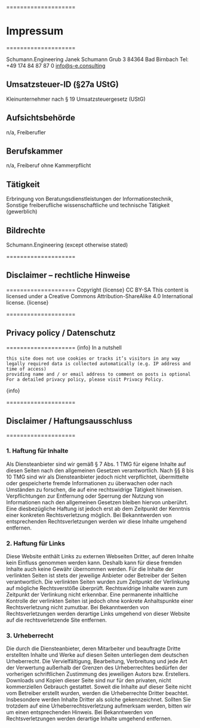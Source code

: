 ====================
# Impressum
====================

Schumann.Engineering
Janek Schumann
Grub 3
84364 Bad Birnbach
Tel: +49 174 84 87 87 0
info@s-e.consulting

## Umsatzsteuer-ID (§27a UStG)
Kleinunternehmer nach § 19 Umsatzsteuergesetz (UStG)

## Aufsichtsbehörde
n/a, Freiberufler

## Berufskammer
n/a, Freiberuf ohne Kammerpflicht

## Tätigkeit
Erbringung von Beratungsdienstleistungen der Informationstechnik,
Sonstige freiberufliche wissenschaftliche und technische Tätigkeit (gewerblich)

## Bildrechte
Schumann.Engineering (except otherwise stated)

====================
## Disclaimer – rechtliche Hinweise
====================
Copyright
{license}
	CC BY-SA
	This content is licensed under a Creative Commons Attribution-ShareAlike 4.0 International license.
{license}

====================
## Privacy policy / Datenschutz
====================
{info}
	In a nutshell

	this site does not use cookies or tracks it’s visitors in any way
	legally required data is collected automatically (e.g. IP address and time of access)
	providing name and / or email address to comment on posts is optional
	For a detailed privacy policy, please visit Privacy Policy.
{info}

====================
## Disclaimer / Haftungsausschluss
====================
### 1. Haftung für Inhalte
Als Diensteanbieter sind wir gemäß § 7 Abs. 1 TMG für eigene Inhalte auf diesen Seiten nach den allgemeinen Gesetzen verantwortlich. Nach §§ 8 bis 10 TMG sind wir als Diensteanbieter jedoch nicht verpflichtet, übermittelte oder gespeicherte fremde Informationen zu überwachen oder nach Umständen zu forschen, die auf eine rechtswidrige Tätigkeit hinweisen. Verpflichtungen zur Entfernung oder Sperrung der Nutzung von Informationen nach den allgemeinen Gesetzen bleiben hiervon unberührt. Eine diesbezügliche Haftung ist jedoch erst ab dem Zeitpunkt der Kenntnis einer konkreten Rechtsverletzung möglich. Bei Bekanntwerden von entsprechenden Rechtsverletzungen werden wir diese Inhalte umgehend entfernen.

### 2. Haftung für Links
Diese Website enthält Links zu externen Webseiten Dritter, auf deren Inhalte kein Einfluss genommen werden kann. Deshalb kann für diese fremden Inhalte auch keine Gewähr übernommen werden. Für die Inhalte der verlinkten Seiten ist stets der jeweilige Anbieter oder Betreiber der Seiten verantwortlich. Die verlinkten Seiten wurden zum Zeitpunkt der Verlinkung auf mögliche Rechtsverstöße überprüft. Rechtswidrige Inhalte waren zum Zeitpunkt der Verlinkung nicht erkennbar. Eine permanente inhaltliche Kontrolle der verlinkten Seiten ist jedoch ohne konkrete Anhaltspunkte einer Rechtsverletzung nicht zumutbar. Bei Bekanntwerden von Rechtsverletzungen werden derartige Links umgehend von dieser Website auf die rechtsverletzende Site entfernen.

### 3. Urheberrecht
Die durch die Diensteanbieter, deren Mitarbeiter und beauftragte Dritte erstellten Inhalte und Werke auf diesen Seiten unterliegen dem deutschen Urheberrecht. Die Vervielfältigung, Bearbeitung, Verbreitung und jede Art der Verwertung außerhalb der Grenzen des Urheberrechtes bedürfen der vorherigen schriftlichen Zustimmung des jeweiligen Autors bzw. Erstellers. Downloads und Kopien dieser Seite sind nur für den privaten, nicht kommerziellen Gebrauch gestattet. Soweit die Inhalte auf dieser Seite nicht vom Betreiber erstellt wurden, werden die Urheberrechte Dritter beachtet. Insbesondere werden Inhalte Dritter als solche gekennzeichnet. Sollten Sie trotzdem auf eine Urheberrechtsverletzung aufmerksam werden, bitten wir um einen entsprechenden Hinweis. Bei Bekanntwerden von Rechtsverletzungen werden derartige Inhalte umgehend entfernen.